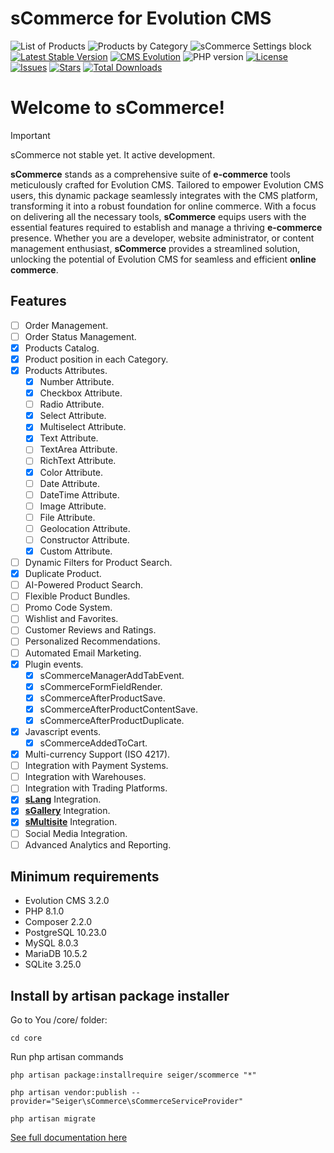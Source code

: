 # sCommerce for Evolution CMS
![List of Products](https://github.com/user-attachments/assets/8dd1127c-5055-4795-954c-95eb75eadf31)
![Products by Category](https://github.com/user-attachments/assets/c6d9a6e3-aad4-4efd-b775-0ee626a4714c)
![sCommerce Settings block](https://github.com/user-attachments/assets/3c2283bf-a2b8-4af1-a01b-97e88b0ecc21)
[![Latest Stable Version](https://img.shields.io/packagist/v/seiger/sCommerce?label=version)](https://packagist.org/packages/seiger/scommerce)
[![CMS Evolution](https://img.shields.io/badge/CMS-Evolution-brightgreen.svg)](https://github.com/evolution-cms/evolution)
![PHP version](https://img.shields.io/packagist/php-v/seiger/scommerce)
[![License](https://img.shields.io/packagist/l/seiger/scommerce)](https://packagist.org/packages/seiger/scommerce)
[![Issues](https://img.shields.io/github/issues/Seiger/sCommerce)](https://github.com/Seiger/sCommerce/issues)
[![Stars](https://img.shields.io/packagist/stars/Seiger/scommerce)](https://packagist.org/packages/seiger/scommerce)
[![Total Downloads](https://img.shields.io/packagist/dt/seiger/scommerce)](https://packagist.org/packages/seiger/scommerce)

# Welcome to sCommerce!

> [!IMPORTANT]  
> sCommerce not stable yet. It active development.

**sCommerce** stands as a comprehensive suite of **e-commerce** tools meticulously crafted
for Evolution CMS. Tailored to empower Evolution CMS users, this dynamic package
seamlessly integrates with the CMS platform, transforming it into a robust foundation
for online commerce. With a focus on delivering all the necessary tools, **sCommerce**
equips users with the essential features required to establish and manage a thriving
**e-commerce** presence. Whether you are a developer, website administrator, or content
management enthusiast, **sCommerce** provides a streamlined solution, unlocking the potential
of Evolution CMS for seamless and efficient **online commerce**.

## Features

- [ ] Order Management.
- [ ] Order Status Management.
- [x] Products Catalog.
- [x] Product position in each Category.
- [x] Products Attributes.
    - [x] Number Attribute.
    - [x] Checkbox Attribute.
    - [ ] Radio Attribute.
    - [x] Select Attribute.
    - [x] Multiselect Attribute.
    - [x] Text Attribute.
    - [ ] TextArea Attribute.
    - [ ] RichText Attribute.
    - [x] Color Attribute.
    - [ ] Date Attribute.
    - [ ] DateTime Attribute.
    - [ ] Image Attribute.
    - [ ] File Attribute.
    - [ ] Geolocation Attribute.
    - [ ] Constructor Attribute.
    - [x] Custom Attribute.
- [ ] Dynamic Filters for Product Search.
- [x] Duplicate Product.
- [ ] AI-Powered Product Search.
- [ ] Flexible Product Bundles.
- [ ] Promo Code System.
- [ ] Wishlist and Favorites.
- [ ] Customer Reviews and Ratings.
- [ ] Personalized Recommendations.
- [ ] Automated Email Marketing.
- [x] Plugin events.
  - [x] sCommerceManagerAddTabEvent.
  - [x] sCommerceFormFieldRender.
  - [x] sCommerceAfterProductSave.
  - [x] sCommerceAfterProductContentSave.
  - [x] sCommerceAfterProductDuplicate.
- [x] Javascript events.
  - [x] sCommerceAddedToCart.
- [x] Multi-currency Support (ISO 4217).
- [ ] Integration with Payment Systems.
- [ ] Integration with Warehouses.
- [ ] Integration with Trading Platforms.
- [x] **[sLang](https://github.com/Seiger/sLang)** Integration.
- [x] **[sGallery](https://github.com/Seiger/sGallery)** Integration.
- [x] **[sMultisite](https://github.com/Seiger/sMultisite)** Integration.
- [ ] Social Media Integration.
- [ ] Advanced Analytics and Reporting.

## Minimum requirements

- Evolution CMS 3.2.0
- PHP 8.1.0
- Composer 2.2.0
- PostgreSQL 10.23.0
- MySQL 8.0.3
- MariaDB 10.5.2
- SQLite 3.25.0

## Install by artisan package installer

Go to You /core/ folder:

```console
cd core
```

Run php artisan commands

```console
php artisan package:installrequire seiger/scommerce "*"
```

```console
php artisan vendor:publish --provider="Seiger\sCommerce\sCommerceServiceProvider"
```

```console
php artisan migrate
```

[See full documentation here](https://seiger.github.io/sCommerce/)
